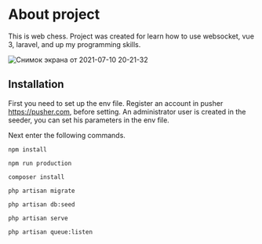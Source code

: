 # About project

This is web chess. Project was created for learn how to use websocket, vue 3, laravel, and up my programming skills.

![Снимок экрана от 2021-07-10 20-21-32](https://user-images.githubusercontent.com/47294127/125165508-7272dc80-e1c1-11eb-82f5-52921afbb3cc.png)

## Installation

First you need to set up the env file. Register an account in pusher https://pusher.com, before setting. An administrator user is created in the seeder, you can set his parameters in the env file.

Next enter the following commands.

`npm install`

`npm run production`

`composer install`

`php artisan migrate`

`php artisan db:seed`

`php artisan serve`

`php artisan queue:listen`
